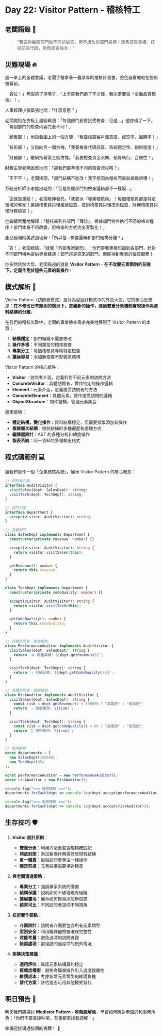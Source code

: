 # Day 22: Visitor Pattern - 稽核特工

## 老闆語錄 💬

> "我要對每個部門做不同的檢查，但不想改變部門結構！銷售部查業績，技術部查代碼，財務部查帳本！"

## 災難現場 🔥

週一早上的全體會議，老闆手裡拿著一疊厚厚的稽核計畫書，臉色嚴肅地站在投影螢幕前。

「各位！」老闆清了清嗓子，「上季度我們虧了不少錢，我決定要做『全面品質稽核』！」

人事經理小張緊張地問：「什麼意思？」

老闆開始在白板上畫組織圖：「每個部門都要接受檢查！但是...」他停頓了一下，「每個部門的檢查內容完全不同！」

「銷售部！」他指著圖上的一個方塊，「我要檢查客戶滿意度、成交率、回購率！」

「技術部！」又指向另一個方塊，「我要檢查代碼品質、系統穩定性、創新程度！」

「財務部！」繼續指著第三個方塊，「我要檢查資金流向、預算執行、合規性！」

財務主管老陳困惑地問：「那我們要準備不同的檢查流程嗎？」

「不不不！」老闆搖頭，「部門結構不能改！我不想因為稽核而重新組織架構！」

系統分析師小李提出疑問：「但是每個部門的檢查邏輯都不一樣啊...」

「這就是重點！」老闆眼神發亮，「我要派『專業稽核員』！每個稽核員都是特定領域的專家！業績稽核員只懂業績檢查，技術稽核員只懂技術檢查，財務稽核員只懂財務檢查！」

他繼續興奮地解釋：「稽核員到各部門『拜訪』，根據部門特性執行不同的檢查程序！部門本身不用改變，但檢查的方式完全客製化！」

產品經理阿美試圖理解：「所以是...檢查邏輯和部門結構分離？」

「對！」老闆總結，「就像『外部專家顧問』！他們帶著專業知識到各部門，針對不同部門特色提供專業建議！部門還是原來的部門，但能得到專業的檢查服務！」

你突然恍然大悟，老闆描述的就是 **Visitor Pattern** - **在不改變元素類別的前提下，定義作用於這些元素的新操作**！

## 模式解析 🧠

Visitor Pattern（訪問者模式）是行為型設計模式中的外交大使，它的核心思想是：**在不修改已有類別的情況下，定義新的操作，通過雙重分派機制實現操作與資料結構的分離**。

在我們的稽核災難中，老闆的專業檢查需求完美地展現了 Visitor Pattern 的本質：

1. **結構穩定**：部門組織不需要修改
2. **操作多樣**：不同類型的稽核檢查
3. **專業分工**：每個稽核員專精特定檢查
4. **擴展容易**：添加新檢查不影響原結構

Visitor Pattern 的核心組件：

- **Visitor**：訪問者介面，定義針對不同元素的訪問方法
- **ConcreteVisitor**：具體訪問者，實作特定的操作邏輯
- **Element**：元素介面，定義接受訪問者的方法
- **ConcreteElement**：具體元素，實作接受訪問的邏輯
- **ObjectStructure**：物件結構，管理元素集合

適用情境：

- **穩定結構，變化操作**：資料結構穩定，但需要頻繁添加新操作
- **複雜層次結構**：樹狀結構的多種遍歷和處理方式
- **編譯器設計**：AST 的多種分析和轉換操作
- **報表系統**：同一資料的多種輸出格式

## 程式碼範例 💻

讓我們實作一個「企業稽核系統」，展示 Visitor Pattern 的核心概念：

```ts
// 訪問者介面
interface AuditVisitor {
  visitSales(dept: SalesDept): string;
  visitTech(dept: TechDept): string;
}

// 部門介面
interface Department {
  accept(visitor: AuditVisitor): string;
}

// 具體部門
class SalesDept implements Department {
  constructor(private revenue: number) {}

  accept(visitor: AuditVisitor): string {
    return visitor.visitSales(this);
  }

  getRevenue(): number {
    return this.revenue;
  }
}

class TechDept implements Department {
  constructor(private codeQuality: number) {}

  accept(visitor: AuditVisitor): string {
    return visitor.visitTech(this);
  }

  getCodeQuality(): number {
    return this.codeQuality;
  }
}

// 具體訪問者：績效稽核
class PerformanceAuditor implements AuditVisitor {
  visitSales(dept: SalesDept): string {
    return `📊 銷售業績: ${dept.getRevenue()}`;
  }

  visitTech(dept: TechDept): string {
    return `⚡ 代碼品質: ${dept.getCodeQuality()}分`;
  }
}

// 具體訪問者：風險稽核
class RiskAuditor implements AuditVisitor {
  visitSales(dept: SalesDept): string {
    const risk = dept.getRevenue() < 100000 ? "高風險" : "低風險";
    return `⚠️ 營收風險: ${risk}`;
  }

  visitTech(dept: TechDept): string {
    const risk = dept.getCodeQuality() < 80 ? "高風險" : "低風險";
    return `🔧 技術風險: ${risk}`;
  }
}

// 使用範例
const departments = [
  new SalesDept(150000),
  new TechDept(85)
];

const performanceAuditor = new PerformanceAuditor();
const riskAuditor = new RiskAuditor();

console.log("=== 績效稽核 ===");
departments.forEach(dept => console.log(dept.accept(performanceAuditor)));

console.log("=== 風險稽核 ===");
departments.forEach(dept => console.log(dept.accept(riskAuditor)));
```

## 生存技巧 🛡️

1. **Visitor 設計原則**：

   - **雙重分派**：利用方法重載實現精確匹配
   - **開放封閉**：添加新操作無需修改現有結構
   - **單一職責**：每個訪問者專注一種操作
   - **穩定前提**：元素結構需要相對穩定

2. **與老闆溝通策略**：

   - **專業分工**：強調專家系統的價值
   - **結構保護**：說明如何不破壞現有組織
   - **擴展靈活**：展示如何輕易添加新檢查
   - **結果可比**：不同訪問者提供不同視角

3. **技術實作要點**：

   - **介面設計**：訪問者介面要包含所有元素類型
   - **型別安全**：利用編譯器檢查確保完整性
   - **效能考量**：避免過深的訪問者鏈
   - **錯誤處理**：處理訪問過程中的例外情況

4. **架構決策建議**：
   - **適用評估**：確認元素結構真的穩定
   - **複雜度權衡**：避免為簡單操作引入過度複雜性
   - **維護成本**：考慮新增元素類型的維護負擔
   - **替代方案**：評估是否可用其他模式替代

## 明日預告 🔮

明天我們將探討 **Mediator Pattern - 吵架調解員**，學習如何應對老闆的和事佬角色：「你們不要直接吵架，有事都來找我調解！」

準備迎接溝通協調的挑戰！ 🤝
